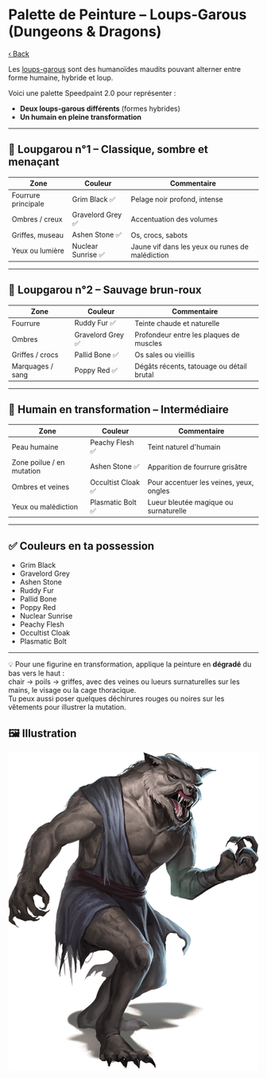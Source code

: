 # Palette de Peinture – Loups-Garous (Dungeons & Dragons)

[‹ Back](../index.md)

Les [loups-garous](https://www.dndbeyond.com/monsters/17057-werewolf) sont des humanoïdes maudits pouvant alterner entre forme humaine, hybride et loup.

Voici une palette Speedpaint 2.0 pour représenter :

- **Deux loups-garous différents** (formes hybrides)
- **Un humain en pleine transformation**

---

## 🐺 Loupgarou n°1 – Classique, sombre et menaçant

| Zone                | Couleur            | Commentaire                                     |
| ------------------- | ------------------ | ----------------------------------------------- |
| Fourrure principale | Grim Black ✅      | Pelage noir profond, intense                    |
| Ombres / creux      | Gravelord Grey ✅  | Accentuation des volumes                        |
| Griffes, museau     | Ashen Stone ✅     | Os, crocs, sabots                               |
| Yeux ou lumière     | Nuclear Sunrise ✅ | Jaune vif dans les yeux ou runes de malédiction |

---

## 🐺 Loupgarou n°2 – Sauvage brun-roux

| Zone             | Couleur           | Commentaire                               |
| ---------------- | ----------------- | ----------------------------------------- |
| Fourrure         | Ruddy Fur ✅      | Teinte chaude et naturelle                |
| Ombres           | Gravelord Grey ✅ | Profondeur entre les plaques de muscles   |
| Griffes / crocs  | Pallid Bone ✅    | Os sales ou vieillis                      |
| Marquages / sang | Poppy Red ✅      | Dégâts récents, tatouage ou détail brutal |

---

## 👤 Humain en transformation – Intermédiaire

| Zone                      | Couleur            | Commentaire                             |
| ------------------------- | ------------------ | --------------------------------------- |
| Peau humaine              | Peachy Flesh ✅    | Teint naturel d'humain                  |
| Zone poilue / en mutation | Ashen Stone ✅     | Apparition de fourrure grisâtre         |
| Ombres et veines          | Occultist Cloak ✅ | Pour accentuer les veines, yeux, ongles |
| Yeux ou malédiction       | Plasmatic Bolt ✅  | Lueur bleutée magique ou surnaturelle   |

---

## ✅ Couleurs en ta possession

- Grim Black
- Gravelord Grey
- Ashen Stone
- Ruddy Fur
- Pallid Bone
- Poppy Red
- Nuclear Sunrise
- Peachy Flesh
- Occultist Cloak
- Plasmatic Bolt

---

💡 Pour une figurine en transformation, applique la peinture en **dégradé** du bas vers le haut :  
chair → poils → griffes, avec des veines ou lueurs surnaturelles sur les mains, le visage ou la cage thoracique.  
Tu peux aussi poser quelques déchirures rouges ou noires sur les vêtements pour illustrer la mutation.

## 🖼️ Illustration

![Illustration](werewolf.png)
